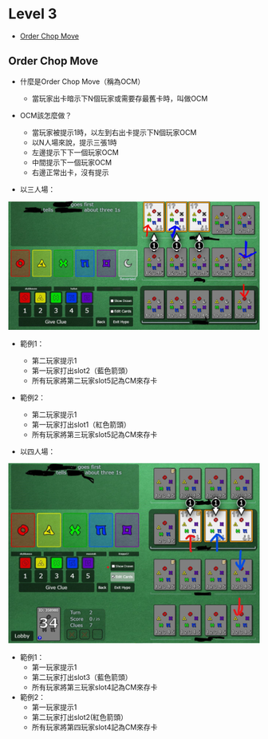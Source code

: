 # Level 3
* [Order Chop Move](https://github.com/skyblueexo/gsguide/blob/main/Hanabi/LEVEL/LEVEL3.md#order-chop-move)

## Order Chop Move
* 什麼是Order Chop Move（稱為OCM）
  * 當玩家出卡暗示下N個玩家或需要存最舊卡時，叫做OCM
* OCM該怎麼做？
  * 當玩家被提示1時，以左到右出卡提示下N個玩家OCM
  * 以N人場來說，提示三張1時
  * 左邊提示下下一個玩家OCM
  * 中間提示下一個玩家OCM
  * 右邊正常出卡，沒有提示
  
* 以三人場：

![image](https://github.com/skyblueexo/gsguide/blob/main/hanabiphoto/ocm.JPG?raw=true)
* 範例1：
  * 第二玩家提示1
  * 第一玩家打出slot2（藍色箭頭）
  * 所有玩家將第二玩家slot5記為CM來存卡
* 範例2：
  * 第二玩家提示1
  * 第一玩家打出slot1（紅色箭頭）
  * 所有玩家將第三玩家slot5記為CM來存卡
 
 * 以四人場：
 
![image](https://github.com/skyblueexo/gsguide/blob/main/hanabiphoto/ocm%204P.JPG?raw=true)
* 範例1：
  * 第一玩家提示1
  * 第二玩家打出slot3（藍色箭頭）
  * 所有玩家將第三玩家slot4記為CM來存卡
* 範例2：
  * 第一玩家提示1
  * 第二玩家打出slot2(紅色箭頭）
  * 所有玩家將第四玩家slot4記為CM來存卡


